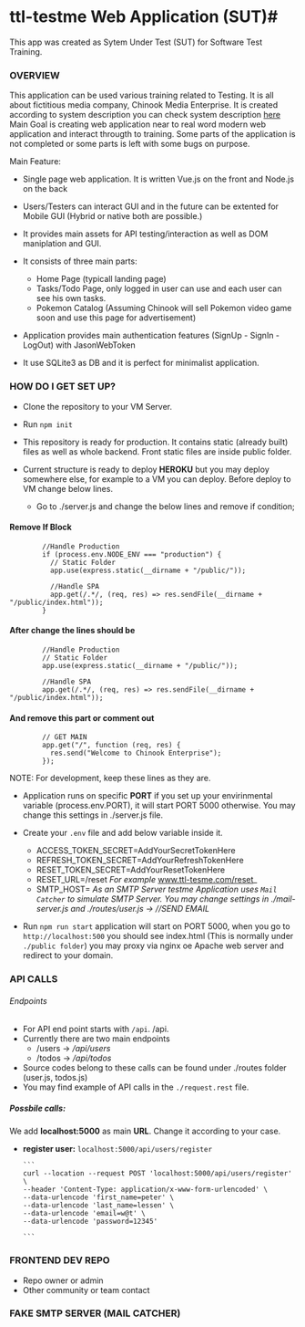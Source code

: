 # ttl-testme Web Application (SUT)#

This app was created as Sytem Under Test (SUT) for Software Test Training. 

### OVERVIEW ###

This application can be used various training related to Testing. It is all about fictitious media company, Chinook Media Enterprise. It is created according to system description you can check system description [here](#)
Main Goal is creating web application near to real word modern web application and interact througth to training. Some parts of the application is not completed or some parts is left with some bugs on purpose.

Main Feature:

* Single page web application. It is written Vue.js on the front and Node.js on the back
* Users/Testers can interact GUI and in the future can be extented for Mobile GUI (Hybrid or native both are possible.) 
* It provides main assets for API testing/interaction as well as DOM maniplation and GUI.
* It consists of three main parts:

	* Home Page (typicall landing page)
	* Tasks/Todo Page, only logged in user can use and each user can see his own tasks.
	* Pokemon Catalog (Assuming Chinook will sell Pokemon video game soon and use this page for advertisement)
	
* Application provides main authentication features (SignUp - SignIn - LogOut) with JasonWebToken
* It use SQLite3 as DB and it is perfect for minimalist application. 

### HOW DO I GET SET UP? ###

* Clone the repository to your VM Server.
* Run ``` npm init ```
* This repository is ready for production. It contains static (already built) files as well as whole backend. Front static files are inside public folder.
* Current structure is ready to deploy **HEROKU** but you may deploy somewhere else, for example to a VM you can deploy. Before deploy to VM change below lines.

	*	Go to ./server.js and change the below lines and remove if condition;
	
#### Remove If Block ####
	
```	
		//Handle Production
		if (process.env.NODE_ENV === "production") {
		  // Static Folder
		  app.use(express.static(__dirname + "/public/"));

		  //Handle SPA
		  app.get(/.*/, (req, res) => res.sendFile(__dirname + "/public/index.html"));
		}
```


#### After change the lines should be ####
		
	
```	
		//Handle Production
		// Static Folder
		app.use(express.static(__dirname + "/public/"));

		//Handle SPA
		app.get(/.*/, (req, res) => res.sendFile(__dirname + "/public/index.html"));

```

#### And remove this part or comment out ####

```
		// GET MAIN
		app.get("/", function (req, res) {
		  res.send("Welcome to Chinook Enterprise");
		});
```
NOTE: For development, keep these lines as they are.

	
* Application runs on specific **PORT** if you set up your envirinmental variable (process.env.PORT), it will start PORT 5000 otherwise. You may change this settings in ./server.js file.
* Create your ```.env``` file and add below variable inside it.

	*	ACCESS_TOKEN_SECRET=AddYourSecretTokenHere
	*	REFRESH_TOKEN_SECRET=AddYourRefreshTokenHere
	*   RESET_TOKEN_SECRET=AddYourResetTokenHere
	*	RESET_URL=<your app url>/reset _For example_ www.ttl-tesme.com/reset_
	*	SMTP_HOST=<Your SMTP Server> _As an SMTP Server testme Application uses ```Mail Catcher``` to simulate SMTP Server. You may change settings in ./mail-server.js and ./routes/user.js -> //SEND EMAIL_
	
* Run ```npm run start``` application will start on PORT 5000, when you go to ```http://localhost:500``` you should see index.html (This is normally under ```./public folder```) you may proxy via nginx oe Apache web server and redirect to your domain.
	

### API CALLS ###

###### Endpoints ####
* For API end point starts with ```/api```. <your URL>/api.
* Currently there are two main endpoints
	*	/users -> _<your FQD>/api/users_
	*	/todos -> _<your FQD>/api/todos_
* Source codes belong to these calls can be found under ./routes folder (user.js, todos.js)
* You may find example of API calls in the ```./request.rest``` file.

##### Possbile calls: ####
We add **localhost:5000** as main **URL**. Change it according to your case.

*	__register user:__	```localhost:5000/api/users/register```
		
		```
		curl --location --request POST 'localhost:5000/api/users/register' \
		--header 'Content-Type: application/x-www-form-urlencoded' \
		--data-urlencode 'first_name=peter' \
		--data-urlencode 'last_name=lessen' \
		--data-urlencode 'email=w@t' \
		--data-urlencode 'password=12345'
		
		```

### FRONTEND DEV REPO  ###

* Repo owner or admin
* Other community or team contact

### FAKE SMTP SERVER (MAIL CATCHER) ###